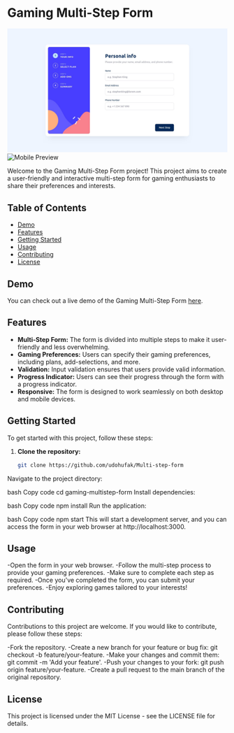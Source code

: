 # Gaming Multi-Step Form

![Desktop Preview](images/design/desktop-design-step-1.jpg)
![Mobile Preview](images/mobile-design-step-1.jpg)

Welcome to the Gaming Multi-Step Form project! This project aims to create a user-friendly and interactive multi-step form for gaming enthusiasts to share their preferences and interests.

## Table of Contents

- [Demo](#demo)
- [Features](#features)
- [Getting Started](#getting-started)
- [Usage](#usage)
- [Contributing](#contributing)
- [License](#license)

## Demo

You can check out a live demo of the Gaming Multi-Step Form [here](https://udohufak.github.io/Multi-step-form/).

## Features

- **Multi-Step Form:** The form is divided into multiple steps to make it user-friendly and less overwhelming.
- **Gaming Preferences:** Users can specify their gaming preferences, including plans, add-selections, and more.
- **Validation:** Input validation ensures that users provide valid information.
- **Progress Indicator:** Users can see their progress through the form with a progress indicator.
- **Responsive:** The form is designed to work seamlessly on both desktop and mobile devices.

## Getting Started

To get started with this project, follow these steps:

1. **Clone the repository:**

   ```bash
   git clone https://github.com/udohufak/Multi-step-form
Navigate to the project directory:

bash
Copy code
cd gaming-multistep-form
Install dependencies:

bash
Copy code
npm install
Run the application:

bash
Copy code
npm start
This will start a development server, and you can access the form in your web browser at http://localhost:3000.

## Usage
-Open the form in your web browser.
-Follow the multi-step process to provide your gaming preferences.
-Make sure to complete each step as required.
-Once you've completed the form, you can submit your preferences.
-Enjoy exploring games tailored to your interests!


## Contributing
Contributions to this project are welcome. If you would like to contribute, please follow these steps:

-Fork the repository.
-Create a new branch for your feature or bug fix: git checkout -b feature/your-feature.
-Make your changes and commit them: git commit -m 'Add your feature'.
-Push your changes to your fork: git push origin feature/your-feature.
-Create a pull request to the main branch of the original repository.

## License
This project is licensed under the MIT License - see the LICENSE file for details.
